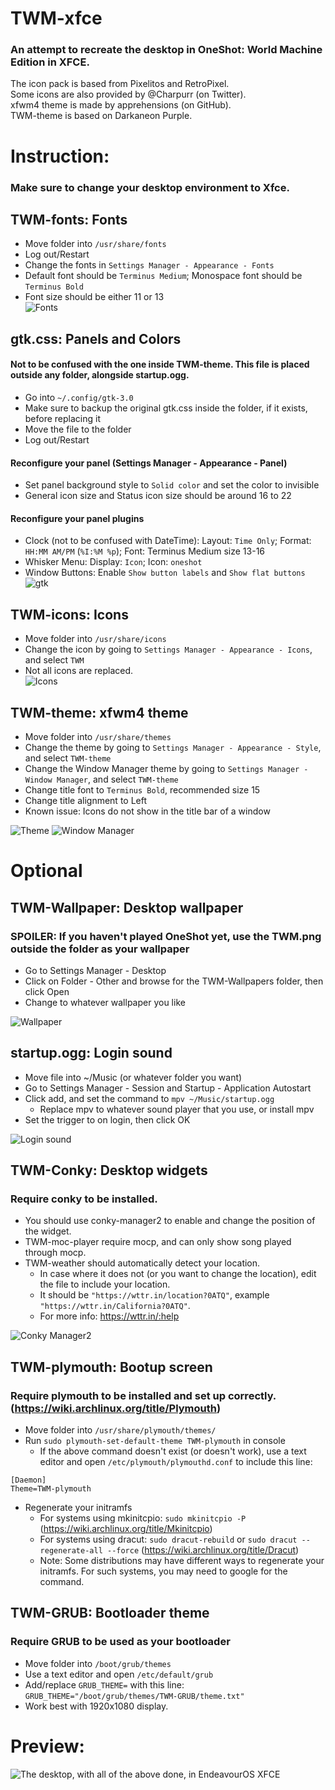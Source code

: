 # TWM-xfce
### An attempt to recreate the desktop in OneShot: World Machine Edition in XFCE.  
The icon pack is based from Pixelitos and RetroPixel.   
Some icons are also provided by @Charpurr (on Twitter).  
xfwm4 theme is made by apprehensions (on GitHub).  
TWM-theme is based on Darkaneon Purple.  

# Instruction:  
### Make sure to change your desktop environment to Xfce.

## TWM-fonts: Fonts
- Move folder into `/usr/share/fonts`
- Log out/Restart
- Change the fonts in `Settings Manager - Appearance - Fonts`
- Default font should be `Terminus Medium`; Monospace font should be `Terminus Bold`
- Font size should be either 11 or 13    
![Fonts](https://github.com/pdn6606/TWM-xfce/assets/31226956/38292757-d508-4844-b7db-c4b3895c6782)

## gtk.css: Panels and Colors
#### Not to be confused with the one inside TWM-theme. This file is placed outside any folder, alongside startup.ogg.
- Go into `~/.config/gtk-3.0`
- Make sure to backup the original gtk.css inside the folder, if it exists, before replacing it
- Move the file to the folder
- Log out/Restart
#### Reconfigure your panel (Settings Manager - Appearance - Panel)
  + Set panel background style to `Solid color` and set the color to invisible
  + General icon size and Status icon size should be around 16 to 22
#### Reconfigure your panel plugins
  + Clock (not to be confused with DateTime): Layout: `Time Only`; Format: `HH:MM AM/PM` (`%I:%M %p`); Font: Terminus Medium size 13-16
  + Whisker Menu: Display: `Icon`; Icon: `oneshot`
  + Window Buttons: Enable `Show button labels` and `Show flat buttons`
![gtk](https://github.com/pdn6606/TWM-xfce/assets/31226956/8e88be4f-9323-46ef-bfa9-990fca17559f)

## TWM-icons: Icons
- Move folder into `/usr/share/icons`
- Change the icon by going to `Settings Manager - Appearance - Icons`, and select `TWM`
- Not all icons are replaced.    
![Icons](https://github.com/pdn6606/TWM-xfce/assets/31226956/adc1f8ed-210e-443d-b2ed-896fb84e4124)

## TWM-theme: xfwm4 theme
- Move folder into `/usr/share/themes`
- Change the theme by going to `Settings Manager - Appearance - Style`, and select `TWM-theme`
- Change the Window Manager theme by going to `Settings Manager - Window Manager`, and select `TWM-theme`
- Change title font to `Terminus Bold`, recommended size 15
- Change title alignment to Left
- Known issue: Icons do not show in the title bar of a window    

![Theme](https://github.com/pdn6606/TWM-xfce/assets/31226956/46b1a06a-1d3b-44ac-93cf-951f1c280ea5)
![Window Manager](https://github.com/pdn6606/TWM-xfce/assets/31226956/e0063775-1407-4f62-95aa-fe12b60c145d)


# Optional
## TWM-Wallpaper: Desktop wallpaper
### SPOILER: If you haven't played OneShot yet, use the TWM.png outside the folder as your wallpaper
- Go to Settings Manager - Desktop
- Click on Folder - Other and browse for the TWM-Wallpapers folder, then click Open
- Change to whatever wallpaper you like
  
![Wallpaper](https://github.com/pdn6606/TWM-xfce/assets/31226956/4db729b6-b649-40c3-8e05-daff0352f35c)

## startup.ogg: Login sound
- Move file into ~/Music (or whatever folder you want)
- Go to Settings Manager - Session and Startup - Application Autostart
- Click add, and set the command to `mpv ~/Music/startup.ogg`  
  + Replace mpv to whatever sound player that you use, or install mpv
- Set the trigger to on login, then click OK

![Login sound](https://github.com/pdn6606/TWM-xfce/assets/31226956/fad6b27b-0e62-4aad-9847-a32769a91016)

## TWM-Conky: Desktop widgets
### Require conky to be installed.
- You should use conky-manager2 to enable and change the position of the widget.
- TWM-moc-player require mocp, and can only show song played through mocp.
- TWM-weather should automatically detect your location.  
  + In case where it does not (or you want to change the location), edit the file to include your location.  
  + It should be `"https://wttr.in/location?0ATQ"`, example `"https://wttr.in/California?0ATQ"`.  
  + For more info: https://wttr.in/:help

![Conky Manager2](https://github.com/pdn6606/TWM-xfce/assets/31226956/caf3dacf-1834-4a0c-82e1-8dca80e49ebd)

## TWM-plymouth: Bootup screen
### Require plymouth to be installed and set up correctly. (https://wiki.archlinux.org/title/Plymouth)
- Move folder into `/usr/share/plymouth/themes/`
- Run `sudo plymouth-set-default-theme TWM-plymouth` in console
  + If the above command doesn't exist (or doesn't work), use a text editor and open `/etc/plymouth/plymouthd.conf` to include this line:  
```
[Daemon]
Theme=TWM-plymouth
```
- Regenerate your initramfs
  + For systems using mkinitcpio: `sudo mkinitcpio -P` (https://wiki.archlinux.org/title/Mkinitcpio)
  + For systems using dracut: `sudo dracut-rebuild` or `sudo dracut --regenerate-all --force` (https://wiki.archlinux.org/title/Dracut)
  + Note: Some distributions may have different ways to regenerate your initramfs. For such systems, you may need to google for the command.

## TWM-GRUB: Bootloader theme
### Require GRUB to be used as your bootloader
- Move folder into `/boot/grub/themes`
- Use a text editor and open `/etc/default/grub`
- Add/replace `GRUB_THEME=` with this line: `GRUB_THEME="/boot/grub/themes/TWM-GRUB/theme.txt"`
- Work best with 1920x1080 display.  

# Preview:
![The desktop, with all of the above done, in EndeavourOS XFCE](https://github.com/pdn6606/TWM-xfce/assets/31226956/e9421ee1-ce0a-4158-865d-b4c87642d738)

